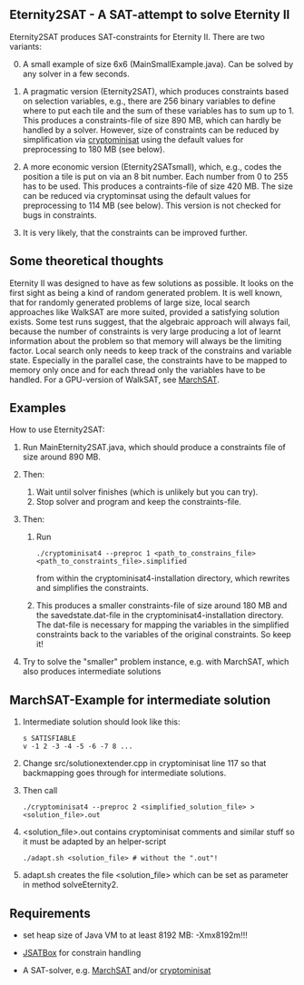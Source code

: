 Eternity2SAT - A SAT-attempt to solve Eternity II 
-------------------------------------------------

Eternity2SAT produces SAT-constraints for Eternity II. There are two variants:

0. A small example of size 6x6 (MainSmallExample.java). Can be solved by any solver in a few seconds.

1. A pragmatic version (Eternity2SAT), which produces constraints based on selection variables, e.g., there are 256 binary variables to define where to put each tile and the sum of these variables has to sum up to 1. This produces a constraints-file of size 890 MB, which can hardly be handled by a solver. However, size of constraints can be reduced by simplification via [cryptominisat](https://github.com/msoos/cryptominisat) using the default values for preprocessing to 180 MB (see below).

2. A more economic version (Eternity2SATsmall), which, e.g., codes the position a tile is put on via an 8 bit number. Each number from 0 to 255 has to be used. This produces a contraints-file of size 420 MB. The size can be reduced via cryptominsat using the default values for preprocessing to 114 MB (see below). This version is not checked for bugs in constraints.

3. It is very likely, that the constraints can be improved further.

Some theoretical thoughts
-------------------------

Eternity II was designed to have as few solutions as possible. It looks on the first sight as being a kind of random generated problem. It is well known, that for randomly generated problems of large size, local search approaches like WalkSAT are more suited, provided a satisfying solution exists. Some test runs suggest, that the algebraic approach will always fail, because the number of constraints is very large producing a lot of learnt information about the problem so that memory will always be the limiting factor. Local search only needs to keep track of the constrains and variable state. Especially in the parallel case, the constraints have to be mapped to memory only once and for each thread only the variables have to be handled. For a GPU-version of WalkSAT, see [MarchSAT](https://github.com/jostien/MarchSAT). 

Examples
--------

How to use Eternity2SAT:

1. Run MainEternity2SAT.java, which should produce a constraints file of size around 890 MB.

2. Then:
   1. Wait until solver finishes (which is unlikely but you can try).
   2. Stop solver and program and keep the constraints-file.

3. Then:
   1. Run
      ```
      ./cryptominisat4 --preproc 1 <path_to_constrains_file> <path_to_constraints_file>.simplified
      ```
      from within the cryptominisat4-installation directory, which rewrites and simplifies the constraints.
      
   2. This produces a smaller constraints-file of size around 180 MB and the savedstate.dat-file in the cryptominisat4-installation directory. The dat-file is necessary for mapping the variables in the simplified constraints back to the variables of the original constraints. So keep it!

4. Try to solve the "smaller" problem instance, e.g. with MarchSAT, which also produces intermediate solutions

MarchSAT-Example for intermediate solution
------------------------------------------

1. Intermediate solution should look like this:
   ```
   s SATISFIABLE
   v -1 2 -3 -4 -5 -6 -7 8 ...
   ```

2. Change src/solutionextender.cpp in cryptominisat line 117 so that backmapping goes through for intermediate solutions.

3. Then call 
   ```
   ./cryptominisat4 --preproc 2 <simplified_solution_file> > <solution_file>.out
   ```

4. \<solution_file\>.out contains cryptominisat comments and similar stuff so it must be adapted by an helper-script
   ```
   ./adapt.sh <solution_file> # without the ".out"!
   ```

5. adapt.sh creates the file \<solution_file\> which can be set as parameter in method solveEternity2.
 

Requirements
------------

- set heap size of Java VM to at least 8192 MB: -Xmx8192m!!!

- [JSATBox](https://github.com/jostien/JSATBox) for constrain handling

- A SAT-solver, e.g. [MarchSAT](https://github.com/jostien/MarchSAT) and/or [cryptominisat](https://github.com/msoos/cryptominisat)